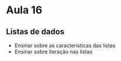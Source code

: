 # Aula 16

## Listas de dados

- Ensinar sobre as caracteristicas das listas
- Ensinar sobre iteração nas listas
